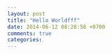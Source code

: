 ```yaml
---
layout: post
title: "Hello Worldfff"
date: 2014-06-12 08:28:58 +0700
comments: true
categories: 
---
```

